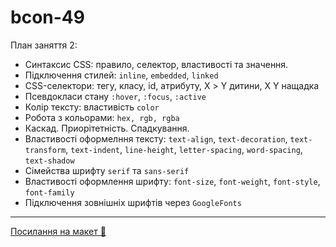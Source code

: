 # bcon-49

План заняття 2:

- Синтаксис CSS: правило, селектор, властивості та значення.
- Підключення стилей: `inline`, `embedded`, `linked`
- CSS-селектори: тегу, класу, id, атрибуту, Х > Y дитини, X Y нащадка
- Псевдокласи стану `:hover`, `:focus`, `:active`
- Колір тексту: властивість `color`
- Робота з кольорами: `hex, rgb, rgba`
- Каскад. Приорітетність. Спадкування.
- Властивості оформелння тексту: `text-align`, `text-decoration`, `text-transform`, `text-indent`,
  `line-height`, `letter-spacing`, `word-spacing`, `text-shadow`
- Сімейства шрифту `serif` та `sans-serif`
- Властивості оформлення шрифту: `font-size`, `font-weight`, `font-style`, `font-family`
- Підключення зовнішніх шрифтів через `GoogleFonts`

---

[Посилання на макет 🎨](https://www.figma.com/file/z6Rb84e4NKxe66QNokOWA8/Barbershop-EN?node-id=1374%3A32)
